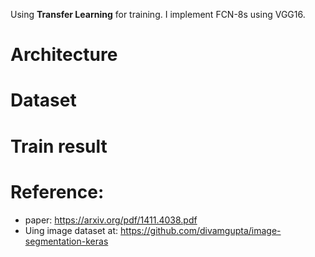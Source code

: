 Using **Transfer Learning** for training. I implement FCN-8s using VGG16. 


# Architecture  

# Dataset  

# Train result  

# Reference:  
* paper: https://arxiv.org/pdf/1411.4038.pdf   
* Uing image dataset at: https://github.com/divamgupta/image-segmentation-keras  
